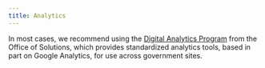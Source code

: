 ```yaml
---
title: Analytics
---
```


In most cases, we recommend using the [Digital Analytics Program](https://digital.gov/services/dap/) from the Office of Solutions, which provides standardized analytics tools, based in part on Google Analytics, for use across government sites.
